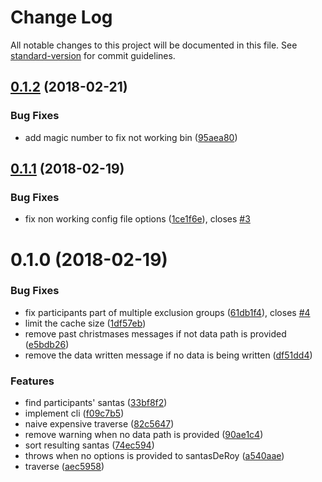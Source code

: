 # Change Log

All notable changes to this project will be documented in this file. See [standard-version](https://github.com/conventional-changelog/standard-version) for commit guidelines.

<a name="0.1.2"></a>
## [0.1.2](https://github.com/QuentinRoy/santa-des-roy/compare/v0.1.1...v0.1.2) (2018-02-21)


### Bug Fixes

* add magic number to fix not working bin ([95aea80](https://github.com/QuentinRoy/santa-des-roy/commit/95aea80))



<a name="0.1.1"></a>
## [0.1.1](https://github.com/QuentinRoy/santa-des-roy/compare/v0.1.0...v0.1.1) (2018-02-19)


### Bug Fixes

* fix non working config file options ([1ce1f6e](https://github.com/QuentinRoy/santa-des-roy/commit/1ce1f6e)), closes [#3](https://github.com/QuentinRoy/santa-des-roy/issues/3)



<a name="0.1.0"></a>
# 0.1.0 (2018-02-19)


### Bug Fixes

* fix participants part of multiple exclusion groups ([61db1f4](https://github.com/QuentinRoy/santa-des-roy/commit/61db1f4)), closes [#4](https://github.com/QuentinRoy/santa-des-roy/issues/4)
* limit the cache size ([1df57eb](https://github.com/QuentinRoy/santa-des-roy/commit/1df57eb))
* remove past christmases messages if not data path is provided ([e5bdb26](https://github.com/QuentinRoy/santa-des-roy/commit/e5bdb26))
* remove the data written message if no data is being written ([df51dd4](https://github.com/QuentinRoy/santa-des-roy/commit/df51dd4))


### Features

* find participants' santas ([33bf8f2](https://github.com/QuentinRoy/santa-des-roy/commit/33bf8f2))
* implement cli ([f09c7b5](https://github.com/QuentinRoy/santa-des-roy/commit/f09c7b5))
* naive expensive traverse ([82c5647](https://github.com/QuentinRoy/santa-des-roy/commit/82c5647))
* remove warning when no data path is provided ([90ae1c4](https://github.com/QuentinRoy/santa-des-roy/commit/90ae1c4))
* sort resulting santas ([74ec594](https://github.com/QuentinRoy/santa-des-roy/commit/74ec594))
* throws when no options is provided to santasDeRoy ([a540aae](https://github.com/QuentinRoy/santa-des-roy/commit/a540aae))
* traverse ([aec5958](https://github.com/QuentinRoy/santa-des-roy/commit/aec5958))
